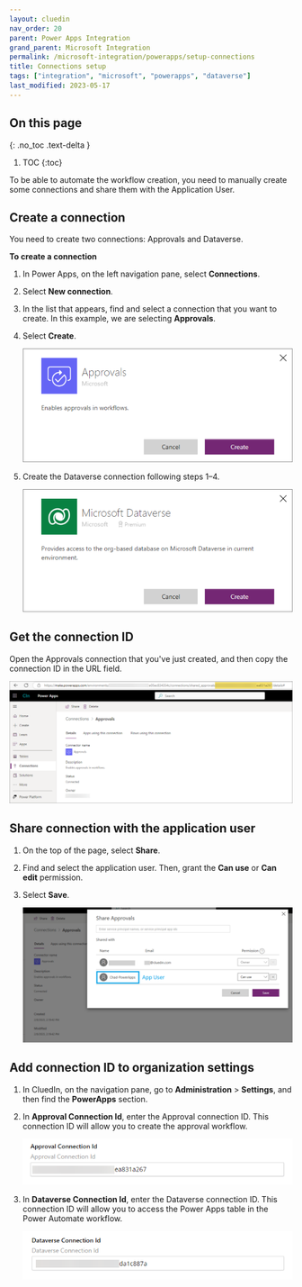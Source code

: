 ```yaml
---
layout: cluedin
nav_order: 20
parent: Power Apps Integration
grand_parent: Microsoft Integration
permalink: /microsoft-integration/powerapps/setup-connections
title: Connections setup
tags: ["integration", "microsoft", "powerapps", "dataverse"]
last_modified: 2023-05-17
---
```

## On this page
{: .no_toc .text-delta }
1. TOC
{:toc}

To be able to automate the workflow creation, you need to manually create some connections and share them with the Application User.

## Create a connection

You need to create two connections: Approvals and Dataverse.

**To create a connection**

1. In Power Apps, on the left navigation pane, select **Connections**.

1. Select **New connection**.

1. In the list that appears, find and select a connection that you want to create. In this example, we are selecting **Approvals**.

1. Select **Create**.

    ![Create Approval Connection Id](./images/create-approval-connection-id.png)

1. Create the Dataverse connection following steps 1–4.

    ![Dataverse Connection](./images/create-dataverse-connection-id.png)

## Get the connection ID

Open the Approvals connection that you've just created, and then copy the connection ID in the URL field.


![Create Approval Connection Id](./images/create-approval-connection-id2.png)

## Share connection with the application user

1. On the top of the page, select **Share**.

1. Find and select the application user. Then, grant the **Can use** or **Can edit** permission.

 1. Select **Save**.

    ![Share Approval Connection](./images/share-approval-connection.png)

## Add connection ID to organization settings

1. In CluedIn, on the navigation pane, go to **Administration** > **Settings**, and then find the **PowerApps** section.

1. In **Approval Connection Id**, enter the Approval connection ID. This connection ID will allow you to create the approval workflow.

    ![Approval Connection Id Setting](./images/approvals-connection-id-setting.png)

1. In **Dataverse Connection Id**, enter the Dataverse connection ID. This connection ID will allow you to access the Power Apps table in the Power Automate workflow.

    ![Dataverse Connection Id Setting](./images/dataverse-connection-id-setting.png)

